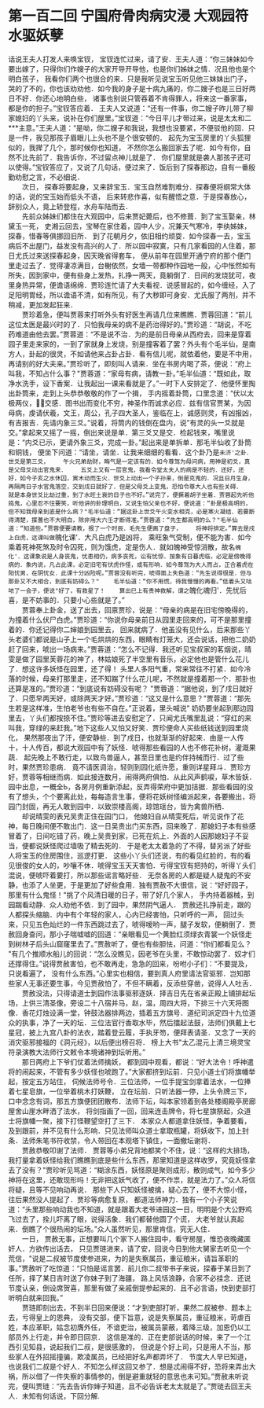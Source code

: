 # 第一百二回  宁国府骨肉病灾浸  大观园符水驱妖孽


话说王夫人打发人来唤宝钗，    宝钗连忙过来，请了安．王夫人道：“你三妹妹如今要出嫁了，只得你们作嫂子的大家开导开导他，也是你们姊妹之情．况且他也是个明白孩子，    我看你们两个也很合的来．只是我听见说宝玉听见他三妹妹出门子，哭的了不的，你也该劝劝他．如今我的身子是十病九痛的，你二嫂子也是三日好两日不好．你还心地明白些，    诸事也别说只管吞着不肯得罪人，将来这一番家事，都是你的担子。”宝钗答应着．    王夫人又说道：“还有一件事，你二嫂子昨儿带了柳家媳妇的丫头来，说补在你们屋里。”宝钗道：“今日平儿才带过来，说是太太和二***主意。”王夫人道：“是呦，你二嫂子和我说，我想也没要紧，不便驳他的回．只是一件，我见那孩子眉眼儿上头也不是个很安顿的．    起先为宝玉房里的丫头狐狸似的，我撵了几个，那时候你也知道，    不然你怎么搬回家去了呢．如今有你，自然不比先前了．我告诉你，不过留点神儿就是了．    你们屋里就是袭人那孩子还可以使得。”宝钗答应了，又说了几句话，便过来了．饭后到了探春那边，自有一番殷勤劝慰之言，不必细说．    
　　次日，    探春将要起身，又来辞宝玉．宝玉自然难割难分．探春便将纲常大体的话，说的宝玉始而低头不语，    后来转悲作喜，似有醒悟之意．于是探春放心，辞别众人，竟上轿登程，水舟车陆而去．    
　　先前众姊妹们都住在大观园中，后来贾妃薨后，也不修葺．到了宝玉娶亲，林黛玉一死，    史湘云回去，宝琴在家住着，园中人少，况兼天气寒冷，李纨姊妹，探春，惜春等俱挪回旧所．    到了花朝月夕，依旧相约顽耍．如今探春一去，宝玉病后不出屋门，益发没有高兴的人了．所以园中寂寞，只有几家看园的人住着，那日尤氏过来送探春起身，因天晚省得套车，    便从前年在园里开通宁府的那个便门里走过去了．觉得凄凉满目，台榭依然，女墙一带都种作园地一般，心中怅然如有所失，因到家中，便有些身上发热，扎挣一两天，竟躺倒了．日间的发烧犹可，夜里身热异常，便谵语绵绵．贾珍连忙请了大夫看视．说感冒起的，如今缠经，入了足阳明胃经，所以谵语不清，如有所见，有了大秽即可身安．尤氏服了两剂，并不稍减，更加发起狂来．    
　　贾珍着急，便叫贾蓉来打听外头有好医生再请几位来瞧瞧．贾蓉回道：“前儿这位太医是最兴时的了．只怕我母亲的病不是药治得好的。”贾珍道：“胡说，不吃药难道由他去罢。”贾蓉道：“不是说不治．为的是前日母亲从西府去，回来是穿着园子里走来家的，一到了家就身上发烧，别是撞客着了罢？外头有个毛半仙，是南方人，卦起的很灵，不如请他来占卦占卦．看有信儿呢，就依着他，要是不中用，再请别的好大夫来。”贾珍听了，即刻叫人请来．坐在书房内喝了茶，便说：“府上叫我，不知占什么事？"贾蓉道：“家母有病，请教一卦。”毛半仙道：“既如此，取净水洗手，设下香案．让我起出一课来看就是了。”一时下人安排定了．他便怀里掏出卦筒来，走到上头恭恭敬敬的作了一个揖，    手内摇着卦筒，口里念道：“伏以太极两仪，交感．图书出而变化不穷，神圣作而诚求必应．兹有信官贾某，为因母病，虔请伏羲，文王，周公，孔子四大圣人，鉴临在上，诚感则灵，有凶报凶，有吉报吉．先请内象三爻。”说着，将筒内的钱倒在盘内，说"有灵的头一爻就是交。”拿起来又摇了一摇，倒出来说是单．第三爻又是交．检起钱来，嘴里说是：“内爻已示，更请外象三爻，完成一卦。”起出来是单拆单．那毛半仙收了卦筒和铜钱，    便坐下问道：“请坐，请坐．让我来细细的看看．这个卦乃是`未济'之卦．世爻是第三爻，    午火兄弟劫财，晦气是一定该有的．如今尊驾为母问病，用神是初爻，真是父母爻动出官鬼来．    五爻上又有一层官鬼，我看令堂太夫人的病是不轻的．还好，还好，如今子亥之水休囚，寅木动而生火．世爻上动出一个子孙来，倒是克鬼的．况且日月生身，再隔两日子水官鬼落空，交到戌日就好了．但是父母爻上变鬼，恐怕令尊大人也有些关碍．    就是本身世爻比劫过重，到了水旺土衰的日子也不好。”说完了，便撅着胡子坐着．贾蓉起先听他捣鬼，心里忍不住要笑，听他讲的卦理明白，又说生怕父亲也不好，便说道：“卦是极高明的，但不知我母亲到底是什么病？"毛半仙道：“据这卦上世爻午火变水相克，必是寒火凝结．若要断得清楚，揲蓍也不大明白，除非用大六壬才断得准。”贾蓉道：“先生都高明的么？"毛半仙道：“知道些。”贾蓉便要请教，报了一个时辰．毛先生便画了盘子，    将神将排定。”算去是戌上白虎，这课叫做`魄化课'．大凡白虎乃是凶将，    乘旺象气受制，便不能为害．如今乘着死神死煞及时令囚死，则为饿虎，定是伤人．就如魄神受惊消散，故名`魄化'．这课象说是人身丧鬼，忧患相仍，病多丧死，讼有忧惊．按象有日暮虎临，必定是傍晚得病的．象内说，凡占此课，必定旧宅有伏虎作怪，或有形响．如今尊驾为大人而占，正合着虎在阳忧男，在阴忧女．此课十分凶险呢。”贾蓉没有听完，唬得面上失色道：“先生说得很是．但与那卦又不大相合，到底有妨碍么？"    毛半仙道：“你不用慌，待我慢慢的再看。”低着头又咕哝了一会子，便说"好了，有救星了！    算出巳上有贵神救解，谓之`魄化魂归'．先忧后喜，是不妨事的．只要小心些就是了。”    
　　贾蓉奉上卦金，送了出去，回禀贾珍，说是：“母亲的病是在旧宅傍晚得的，为撞着什么伏尸白虎。”贾珍道：“你说你母亲前日从园里走回来的，可不是那里撞着的．你还记得你二婶娘到园里去，    回来就病了．他虽没有见什么，后来那些丫头老婆们都说是山子上一个毛烘烘的东西，眼睛有灯笼大，还会说话，把他二奶奶赶了回来，唬出一场病来。”贾蓉道：“怎么不记得．我还听见宝叔家的茗烟说，晴雯是做了园里芙蓉花的神了，林姑娘死了半空里有音乐，必定他也是管什么花儿了．想这许多妖怪在园里，还了得！    头里人多阳气重，常来常往不打紧．如今冷落的时候，母亲打那里走，还不知踹了什么花儿呢，不然就是撞着那一个．那卦也还算是准的。”贾珍道：“到底说有妨碍没有呢？    "贾蓉道：“据他说，到了戌日就好了．只愿早两天好，或除两天才好。”贾珍道：“这又是什么意思？"贾蓉道：“那先生若是这样准，生怕老爷也有些不自在。”正说着，里头喊说"    奶奶要坐起到那边园里去，丫头们都按捺不住。”贾珍等进去安慰定了．只闻尤氏嘴里乱说：“穿红的来叫我，穿绿的来赶我。”地下这些人又怕又好笑．贾珍便命人买些纸钱送到园里烧化，    果然那夜出了汗，便安静些．到了戌日，也就渐渐的好起来．由是一人传十，十人传百，都说大观园中有了妖怪．唬得那些看园的人也不修花补树，灌溉果蔬．    起先晚上不敢行走，以致鸟兽逼人，甚至日里也是约伴持械而行．过了些时，果然贾珍患病．    竟不请医调治，轻则到园化纸许愿，重则详星拜斗．贾珍方好，贾蓉等相继而病．如此接连数月，闹得两府俱怕．从此风声鹤唳，草木皆妖．园中出息，一概全Ь，各房月例重新添起，反弄得荣府中更加拮据．那些看园的没有了想头，个个要离此处，每每造言生事，便将花妖树怪编派起来，各要搬出，将园门封固，再无人敢到园中．以致崇楼高阁，琼馆瑶台，皆为禽兽所栖．    
　　却说晴雯的表兄吴贵正住在园门口，    他媳妇自从晴雯死后，听见说作了花神，每日晚间便不敢出门．这一日吴贵出门买东西，回来晚了．那媳妇子本有些感冒着了，日间吃错了药，晚上吴贵到家，已死在炕上．外面的人因那媳妇子不妥当，便都说妖怪爬过墙吸了精去死的．    于是老太太着急的了不得，替另派了好些人将宝玉的住房围住，巡逻打更．    这些小丫头们还说，有的看见红脸的，有的看见很俊的女人的，吵嚷不休．唬得宝玉天天害怕．亏得宝钗有把持的，听得丫头们混说，便唬吓着要打，所以那些谣言略好些．    无奈各房的人都是疑人疑鬼的不安静，也添了人坐更，于是更加了好些食用．独有贾赦不大很信，说：“好好园子，那里有什么鬼怪！"挑了个风清日暖的日子，带了好几个家人，    手内持着器械，到园踹看动静．众人劝他不依．到了园中，果然阴气逼人．    贾赦还扎挣前走，跟的人都探头缩脑．内中有个年轻的家人，心内已经害怕，只听呼的一声，    回过头来，只见五色灿烂的一件东西跳过去了，唬得嗳哟一声，腿子发软，便躺倒了．贾赦回身查问，那小子喘嘘嘘的回道：“亲眼看见一个黄脸红须绿衣青裳一个妖怪走到树林子后头山窟窿里去了。”贾赦听了，便也有些胆怯，问道：“你们都看见么？    "有几个推顺水船儿的回说：“怎么没瞧见，因老爷在头里，不敢惊动罢了．奴才们还撑得住。”说得贾赦害怕，也不敢再走，急急的回来，吩咐小子们：“不要提及，只说看遍了，    没有什么东西。”心里实也相信，要到真人府里请法官驱邪．岂知那些家人无事还要生事，今见贾赦怕了，不但不瞒着，反添些穿凿，说得人人吐舌．    
　　贾赦没法，只得请道士到园作法事驱邪逐妖．择吉日先在省亲正殿上铺排起坛场，上供三清圣像，旁设二十八宿并马，赵，温，周四大将，下排三十六天将图像．香花灯烛设满一堂，钟鼓法器排两边，插着五方旗号．道纪司派定四十九位道众的执事，净了一天的坛．三位法官行香取水毕，然后擂起法鼓，法师们俱戴上七星冠，披上九宫八卦的法衣，踏着登云履，手执牙笏，便拜表请圣．又念了一天的消灾驱邪接福的《洞元经》，以后便出榜召将．    榜上大书"太乙混元上清三境灵宝符录演教大法师行文敕令本境诸神到坛听用。”    
　　那日两府上下爷们仗着法师擒妖，    都到园中观看，都说：“好大法令！呼神遣将的闹起来，不管有多少妖怪也唬跑了。”大家都挤到坛前．只见小道士们将旗幡举起，按定五方站住，    伺候法师号令．三位法师，一位手提宝剑拿着法水，一位捧着七星皂旗，一位举着桃木打妖鞭，    立在坛前．只听法器一停，上头令牌三下，口中念念有词，那五方旗便团团散布．法师下坛，叫本家领着到各处楼阁殿亭房廊屋舍山崖水畔洒了法水，    将剑指画了一回，回来连击牌令，将七星旗祭起，众道士将旗幡一聚，接下打怪鞭望空打了三下．    本家众人都道拿住妖怪，争着要看，及到跟前，并不见有什么形响．只见法师叫众道士拿取瓶罐，将妖收下，加上封条．法师朱笔书符收禁，令人带回在本观塔下镇住，一面撤坛谢将．    
　　贾赦恭敬叩谢了法师．    贾蓉等小弟兄背地都笑个不住，说：“这样的大排场，我打量拿着妖怪给我们瞧瞧到底是些什么东西，那里知道是这样收罗，究竟妖怪拿去了没有？"贾珍听见骂道：“糊涂东西，妖怪原是聚则成形，散则成气，如今多少神将在这里，还敢现形吗！无非把这妖气收了，便不作祟，就是法力了。”众人将信将疑，且等不见响动再说．    那些下人只知妖怪被擒，疑心去了，便不大惊小怪，往后果然没人提起了．贾珍等病愈复原，    都道法师神力．独有一个小子笑说道：“头里那些响动我也不知道，就是跟着大老爷进园这一日，明明是个大公野鸡飞过去了，拴儿吓离了眼，说得活象．我们都替他圆了个谎，    大老爷就认真起来．倒瞧了个很热闹的坛场。”众人虽然听见，那里肯信，究无人住．    
　　一日，    贾赦无事，正想要叫几个家下人搬住园中，看守房屋，惟恐夜晚藏匿奸人．方欲传出话去，    只见贾琏进来，请了安，回说今日到他大舅家去听见一个荒信，"说是二叔被节度使参进来，为的是失察属员，重征粮米，请旨革职的事。”贾赦听了吃惊道：“只怕是谣言罢．前儿你二叔带书子来说，探春于某日到了任所，择了某日吉时送了你妹子到了海疆，    路上风恬浪静，合家不必挂念．还说节度认亲，倒设席贺喜，那里有做了亲戚倒提参起来的．且不必言语，快到吏部打听明白就来回我。”    
　　贾琏即刻出去，不到半日回来便说：“才到吏部打听，果然二叔被参．题本上去，亏得皇上的恩典，    没有交部，便下旨意，说是失察属员，重征粮米，苛虐百姓，本应革职，姑念初膺外任，    不谙吏治，被属员蒙蔽，着降三级，加恩仍以工部员外上行走，并令即日回京．    这信是准的．正在吏部说话的时候，来了一个江西引见知县，说起我们二叔，是很感激的，    但说是个好上司，只是用人不当，那些家人在外招摇撞骗，欺凌属员，已经把好名声都弄坏了．    节度大人早已知道，也说我们二叔是个好人．不知怎么样这回又参了．想是忒闹得不好，恐将来弄出大祸，所以借了一件失察的事情参的，倒是避重就轻的意思也未可知。”贾赦未听说完，便叫贾琏：“先去告诉你婶子知道，且不必告诉老太太就是了。”贾琏去回王夫人．未知有何话说，下回分解.

